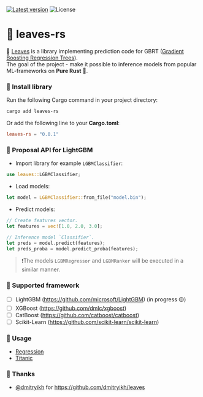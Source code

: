 [![Latest version](https://img.shields.io/crates/v/leaves-rs.svg)](https://crates.io/crates/leaves-rs) ![License](https://img.shields.io/crates/l/leaves-rs.svg)

# 🌿 leaves-rs

🌿 <ins>Leaves</ins> is a library implementing prediction code for GBRT (<ins>Gradient Boosting Regression Trees</ins>).\
The goal of the project - make it possible to inference models from popular ML-frameworks on **Pure Rust** 🦀.

### 📝 Install library

Run the following Cargo command in your project directory:

```sh
cargo add leaves-rs
```

Or add the following line to your **Cargo.toml**:

```toml
leaves-rs = "0.0.1"
```

### 📖 Proposal API for LightGBM

+ Import library for example `LGBMClassifier`:

```rust
use leaves::LGBMClassifier;
```

+ Load models:

```rust
let model = LGBMClassifier::from_file("model.bin");
```

+ Predict models:

```rust
// Create features vector.
let features = vec![1.0, 2.0, 3.0];

// Inference model `Classifier`.
let preds = model.predict(features);
let preds_proba = model.predict_proba(features);
```

> ❗The models `LGBMRegressor` and `LGBMRanker` will be executed in a similar manner.

### 🤔 Supported framework

+ [ ] LightGBM (<https://github.com/microsoft/LightGBM>) (in progress 🟡)
+ [ ] XGBoost (<https://github.com/dmlc/xgboost>)
+ [ ] CatBoost (<https://github.com/catboost/catboost>)
+ [ ] Scikit-Learn (<https://github.com/scikit-learn/scikit-learn>)

### 🫵 Usage

+ [Regression](examples/regression)
+ [Titanic](examples/titanic)

### 👏 Thanks

+ [@dmitryikh](https://github.com/dmitryikh) for <https://github.com/dmitryikh/leaves>

